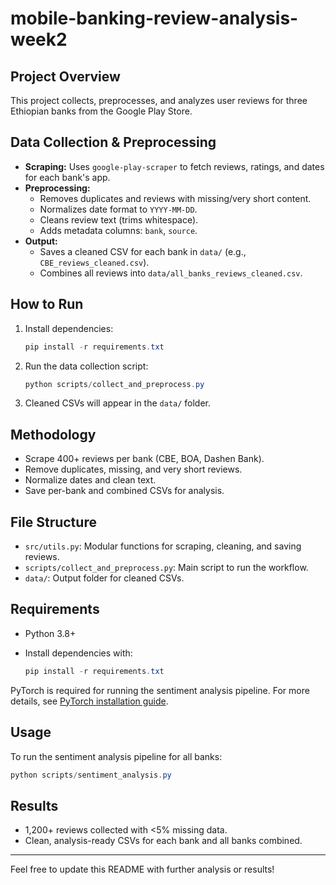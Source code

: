 # mobile-banking-review-analysis-week2

## Project Overview
This project collects, preprocesses, and analyzes user reviews for three Ethiopian banks from the Google Play Store.

## Data Collection & Preprocessing
- **Scraping:** Uses `google-play-scraper` to fetch reviews, ratings, and dates for each bank's app.
- **Preprocessing:**
  - Removes duplicates and reviews with missing/very short content.
  - Normalizes date format to `YYYY-MM-DD`.
  - Cleans review text (trims whitespace).
  - Adds metadata columns: `bank`, `source`.
- **Output:**
  - Saves a cleaned CSV for each bank in `data/` (e.g., `CBE_reviews_cleaned.csv`).
  - Combines all reviews into `data/all_banks_reviews_cleaned.csv`.

## How to Run
1. Install dependencies:
   ```powershell
   pip install -r requirements.txt
   ```
2. Run the data collection script:
   ```powershell
   python scripts/collect_and_preprocess.py
   ```
3. Cleaned CSVs will appear in the `data/` folder.

## Methodology
- Scrape 400+ reviews per bank (CBE, BOA, Dashen Bank).
- Remove duplicates, missing, and very short reviews.
- Normalize dates and clean text.
- Save per-bank and combined CSVs for analysis.

## File Structure
- `src/utils.py`: Modular functions for scraping, cleaning, and saving reviews.
- `scripts/collect_and_preprocess.py`: Main script to run the workflow.
- `data/`: Output folder for cleaned CSVs.

## Requirements

- Python 3.8+
- Install dependencies with:

   ```powershell
   pip install -r requirements.txt
   ```

PyTorch is required for running the sentiment analysis pipeline. For more details, see [PyTorch installation guide](https://pytorch.org/get-started/locally/).

## Usage

To run the sentiment analysis pipeline for all banks:

```powershell
python scripts/sentiment_analysis.py
```

## Results
- 1,200+ reviews collected with <5% missing data.
- Clean, analysis-ready CSVs for each bank and all banks combined.

---

Feel free to update this README with further analysis or results!